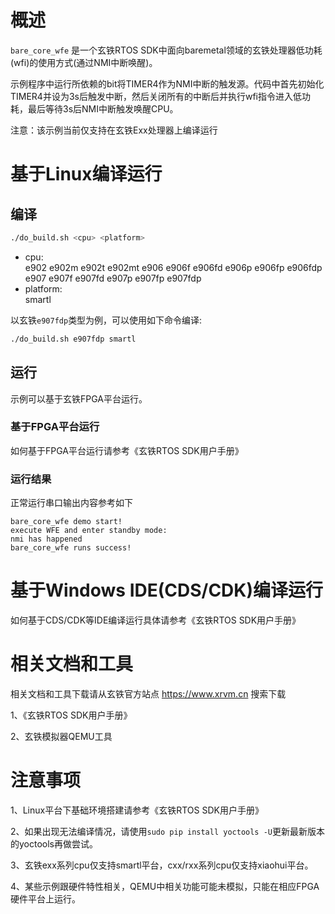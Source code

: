 # 概述

`bare_core_wfe` 是一个玄铁RTOS SDK中面向baremetal领域的玄铁处理器低功耗(wfi)的使用方式(通过NMI中断唤醒)。

示例程序中运行所依赖的bit将TIMER4作为NMI中断的触发源。代码中首先初始化TIMER4并设为3s后触发中断，然后关闭所有的中断后并执行wfi指令进入低功耗，最后等待3s后NMI中断触发唤醒CPU。

注意：该示例当前仅支持在玄铁Exx处理器上编译运行

# 基于Linux编译运行

## 编译

```bash
./do_build.sh <cpu> <platform>
```
- cpu: <br />
        e902 e902m e902t e902mt e906 e906f e906fd e906p e906fp e906fdp e907 e907f e907fd e907p e907fp e907fdp <br />
- platform: <br />
        smartl

以玄铁`e907fdp`类型为例，可以使用如下命令编译:
```bash
./do_build.sh e907fdp smartl
```

## 运行

示例可以基于玄铁FPGA平台运行。

### 基于FPGA平台运行

如何基于FPGA平台运行请参考《玄铁RTOS SDK用户手册》

### 运行结果
正常运行串口输出内容参考如下
```
bare_core_wfe demo start!
execute WFE and enter standby mode:
nmi has happened
bare_core_wfe runs success!
```

# 基于Windows IDE(CDS/CDK)编译运行

如何基于CDS/CDK等IDE编译运行具体请参考《玄铁RTOS SDK用户手册》

# 相关文档和工具

相关文档和工具下载请从玄铁官方站点 https://www.xrvm.cn 搜索下载

1、《玄铁RTOS SDK用户手册》

2、玄铁模拟器QEMU工具


# 注意事项

1、Linux平台下基础环境搭建请参考《玄铁RTOS SDK用户手册》

2、如果出现无法编译情况，请使用`sudo pip install yoctools -U`更新最新版本的yoctools再做尝试。

3、玄铁exx系列cpu仅支持smartl平台，cxx/rxx系列cpu仅支持xiaohui平台。

4、某些示例跟硬件特性相关，QEMU中相关功能可能未模拟，只能在相应FPGA硬件平台上运行。


